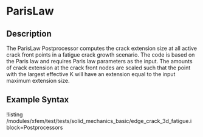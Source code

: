 # ParisLaw

## Description

The ParisLaw Postprocessor computes the crack extension size at all active crack front points in a fatigue crack growth scenario. The code is based on the Paris law and requires Paris law parameters as the input. The amounts of crack extension at the crack front nodes are scaled such that the point with the largest effective K will have an extension equal to the input maximum extension size.

## Example Syntax

!listing /modules/xfem/test/tests/solid_mechanics_basic/edge_crack_3d_fatigue.i block=Postprocessors
